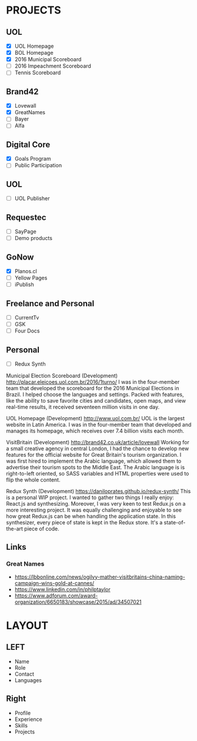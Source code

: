 
# PROJECTS

## UOL
* [x] UOL Homepage
* [x] BOL Homepage
* [x] 2016 Municipal Scoreboard
* [ ] 2016 Impeachment Scoreboard
* [ ] Tennis Scoreboard

## Brand42
* [x] Lovewall
* [x] GreatNames
* [ ] Bayer
* [ ] Alfa

## Digital Core
* [x] Goals Program
* [ ] Public Participation

## UOL
* [ ] UOL Publisher

## Requestec
* [ ] SayPage
* [ ] Demo products

## GoNow
* [x] Planos.cl
* [ ] Yellow Pages
* [ ] iPublish

## Freelance and Personal
* [ ] CurrentTv
* [ ] GSK
* [ ] Four Docs

## Personal
* [ ] Redux Synth





Municipal Election Scoreboard (Development)
http://placar.eleicoes.uol.com.br/2016/1turno/
I was in the four-member team that developed the scoreboard for the 2016 Municipal Elections in Brazil. I helped choose the languages and settings. Packed with features, like the ability to save favorite cities and candidates, open maps, and view real-time results, it received seventeen million visits in one day.

UOL Homepage (Development)
http://www.uol.com.br/
UOL is the largest website in Latin America. I was in the four-member team that developed and manages its homepage, which receives over 7.4 billion visits each month.

VisitBritain (Development)
http://brand42.co.uk/article/lovewall
Working for a small creative agency in central London, I had the chance to develop new features for the official website for Great Britain's tourism organization.
I was first hired to implement the Arabic language, which allowed them to advertise their tourism spots to the Middle East. The Arabic language is is right-to-left oriented, so SASS variables and HTML properties were used to flip the whole content.

Redux Synth (Development)
https://daniloprates.github.io/redux-synth/
This is a personal WIP project. I wanted to gather two things I really enjoy: React.js and synthesizing. Moreover, I was very keen to test Redux.js on a more interesting project. It was equally challenging and enjoyable to see how great Redux.js can be when handling the application state.
In this synthesizer, every piece of state is kept in the Redux store. It's a state-of-the-art piece of code.



## Links

### Great Names

* https://lbbonline.com/news/ogilvy-mather-visitbritains-china-naming-campaign-wins-gold-at-cannes/
* https://www.linkedin.com/in/philptaylor
* https://www.adforum.com/award-organization/6650183/showcase/2015/ad/34507021




# LAYOUT

## LEFT

* Name
* Role
* Contact
* Languages

## Right

* Profile
* Experience
* Skills
* Projects









